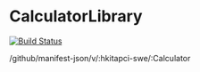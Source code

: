 # CalculatorLibrary

[![Build Status](https://travis-ci.org/hkitapci-swe/Calculator.svg?branch=master)](https://travis-ci.org/hkitapci-swe/Calculator)

/github/manifest-json/v/:hkitapci-swe/:Calculator
